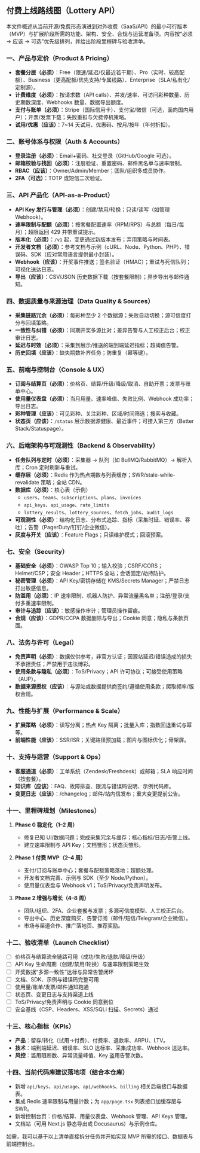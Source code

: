 ## 付费上线路线图（Lottery API）

本文件概述从当前开源/免费形态演进到对外收费（SaaS/API）的最小可行版本（MVP）与扩展阶段所需的功能、架构、安全、合规与运营准备项。内容按“必须 → 应该 → 可选”优先级排列，并给出阶段里程碑与验收清单。

### 一、产品与定价（Product & Pricing）
- **套餐分层（必须）**：Free（限速/延迟/仅最近若干期）、Pro（实时、较高配额）、Business（更高配额/优先支持/专属线路）、Enterprise（SLA/私有化/定制源）。
- **计费维度（必须）**：按请求数（API calls）、并发/速率、可访问彩种数量、历史期数深度、Webhooks 数量、数据导出额度。
- **支付与账单（必须）**：Stripe（国际信用卡）、支付宝/微信（可选，面向国内用户）；开票/发票下载；失败重扣与欠费停机策略。
- **试用/优惠（应该）**：7~14 天试用、优惠码、按月/按年（年付折扣）。

### 二、账号体系与权限（Auth & Accounts）
- **登录注册（必须）**：Email+密码、社交登录（GitHub/Google 可选）。
- **邮箱校验与找回（必须）**：注册验证、重置密码、邮件黑名单与速率限制。
- **RBAC（应该）**：Owner/Admin/Member；团队/组织多成员协作。
- **2FA（可选）**：TOTP 或短信二次验证。

### 三、API 产品化（API-as-a-Product）
- **API Key 发行与管理（必须）**：创建/禁用/轮换；只读/读写（如管理 Webhook）。
- **速率限制与配额（必须）**：按套餐配置速率（RPM/RPS）与总额（每日/每月）；超限返回 429 并带重试提示。
- **版本化（必须）**：`/v1` 起，变更通过新版本发布；弃用策略与时间表。
- **开发者文档（必须）**：参考文档与示例（cURL、Node、Python、PHP）、错误码、SDK（应对常用语言提供最小封装）。
- **Webhook（应该）**：开奖事件推送；签名验证（HMAC）；重试与死信队列；可视化送达日志。
- **导出（应该）**：CSV/JSON 历史数据下载（按套餐限制）；异步导出与邮件通知。

### 四、数据质量与来源治理（Data Quality & Sources）
- **采集链路冗余（必须）**：每彩种至少 2 个数据源；失败自动切换；源可信度打分与回填策略。
- **一致性与纠错（必须）**：同期开奖多源比对；差异告警与人工校正后台；校正审计日志。
- **延迟与时效（必须）**：采集到展示/推送的端到端延迟指标；超阈值告警。
- **历史回填（应该）**：缺失期数补齐任务；防重复（幂等键）。

### 五、前端与控制台（Console & UX）
- **订阅与结算页（必须）**：价格页、结算/升级/降级/取消、自助开票；发票与账单中心。
- **使用量仪表盘（必须）**：当月用量、速率峰值、失败比例、Webhook 成功率；导出日志。
- **彩种管理（应该）**：可见彩种、关注彩种、区域/时间筛选；搜索与收藏。
- **状态页（应该）**：`/status` 展示数据源健康、最近事件；可接入第三方（Better Stack/Statuspage）。

### 六、后端架构与可观测性（Backend & Observability）
- **任务队列与定时（必须）**：采集器 → 队列（如 BullMQ/RabbitMQ）→ 解析入库；Cron 定时刷新与重试。
- **缓存层（必须）**：Redis 作为热点期数与列表缓存；SWR/stale-while-revalidate 策略；全站 CDN。
- **数据库（必须）**：核心表（示例）
  - `users`、`teams`、`subscriptions`、`plans`、`invoices`
  - `api_keys`、`api_usage`、`rate_limits`
  - `lottery_results`、`lottery_sources`、`fetch_jobs`、`audit_logs`
- **可观测性（必须）**：结构化日志、分布式追踪、指标（采集时延、错误率、吞吐）；告警（PagerDuty/钉钉/企业微信）。
- **灰度与开关（应该）**：Feature Flags；只读维护模式；回滚预案。

### 七、安全（Security）
- **基础安全（必须）**：OWASP Top 10；输入校验；CSRF/CORS；Helmet/CSP；安全 Header；HTTPS 全站；会话固定/劫持防护。
- **秘密管理（必须）**：API Key/密钥存储在 KMS/Secrets Manager；严禁日志打出敏感信息。
- **防滥用（必须）**：IP 速率限制、机器人防护、异常流量黑名单；注册/登录/支付多重速率限制。
- **审计与追踪（应该）**：敏感操作审计；管理员操作留痕。
- **合规（应该）**：GDPR/CCPA 数据删除与导出；Cookie 同意；隐私与条款页面。

### 八、法务与许可（Legal）
- **免责声明（必须）**：数据仅供参考，非官方认证；因源站延迟/错误造成的损失不承担责任；严禁用于违法博彩。
- **使用条款与隐私（必须）**：ToS/Privacy；API 许可协议；可接受使用策略（AUP）。
- **数据来源授权（应该）**：与源站或数据提供商签约/遵循使用条款；爬取频率/版权合规。

### 九、性能与扩展（Performance & Scale）
- **扩展策略（必须）**：读写分离；热点 Key 隔离；批量入库；指数回退重试与幂等。
- **前端性能（应该）**：SSR/ISR；关键路径预加载；图片与图标优化；骨架屏。

### 十、支持与运营（Support & Ops）
- **客服通道（必须）**：工单系统（Zendesk/Freshdesk）或邮箱；SLA 响应时间（按套餐）。
- **知识库（应该）**：FAQ、故障排查、限流与错误码说明、示例代码库。
- **变更日志（应该）**：/changelog；邮件/站内信发布；重大变更提前公告。

### 十一、里程碑规划（Milestones）
1) **Phase 0 稳定化（1–2 周）**
   - 修复已知 UI/数据问题；完成采集冗余与缓存；核心指标/日志/告警上线。
   - 建立速率限制与 API Key；文档雏形；状态页雏形。

2) **Phase 1 付费 MVP（2–4 周）**
   - 支付/订阅与账单中心；套餐与配额策略落地；超额处理。
   - 开发者文档完善、示例与 SDK（至少 Node/Python）。
   - 使用量仪表盘与 Webhook v1；ToS/Privacy/免责声明发布。

3) **Phase 2 增强与增长（4–8 周）**
   - 团队/组织、2FA、企业套餐与发票；多源可信度模型、人工校正后台。
   - 导出中心、历史深度购买、告警订阅（邮件/短信/Telegram/企业微信）。
   - 市场与渠道合作、推广落地页、推荐奖励。

### 十二、验收清单（Launch Checklist）
- [ ] 价格页与结算流全链路可用（成功/失败/退款/降级/升级）
- [ ] API Key 生命周期（创建/禁用/轮换）与速率限制策略生效
- [ ] 开奖数据“多源一致性”达标与异常告警闭环
- [ ] 文档、SDK、示例与错误码完整可用
- [ ] 使用量/账单/发票/邮件通知跑通
- [ ] 状态页、变更日志与支持渠道上线
- [ ] ToS/Privacy/免责声明与 Cookie 同意到位
- [ ] 安全基线（CSP、Headers、XSS/SQLi 扫描、Secrets）通过

### 十三、核心指标（KPIs）
- **产品**：留存/转化（试用→付费）、付费率、退款率、ARPU、LTV。
- **技术**：端到端延迟、错误率、SLO 达标率、采集成功率、Webhook 送达率。
- **风控**：滥用阻断数、异常流量峰值、Key 盗用告警次数。

### 十四、当前代码库建议落地项（结合本仓库）
- 新增 `api/keys`、`api/usage`、`api/webhooks`、`billing` 相关后端接口与数据表。
- 集成 Redis 速率限制与用量计数；为 `app/page.tsx` 列表接口加缓存层与 SWR。
- 新增控制台页：价格/结算、用量仪表盘、Webhook 管理、API Keys 管理。
- 文档站（可用 Next.js 静态导出或 Docusaurus）与示例仓库。

如需，我可以基于以上清单直接拆分任务并开始实现 MVP 所需的接口、数据表与前端控制台。


